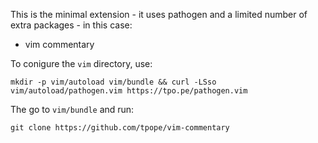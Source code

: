 This is the minimal extension - it uses pathogen and a limited number
of extra packages - in this case:

* vim commentary

To conigure the `vim` directory, use:

```
mkdir -p vim/autoload vim/bundle && curl -LSso vim/autoload/pathogen.vim https://tpo.pe/pathogen.vim
```

The go to `vim/bundle` and run:

```
git clone https://github.com/tpope/vim-commentary
```
